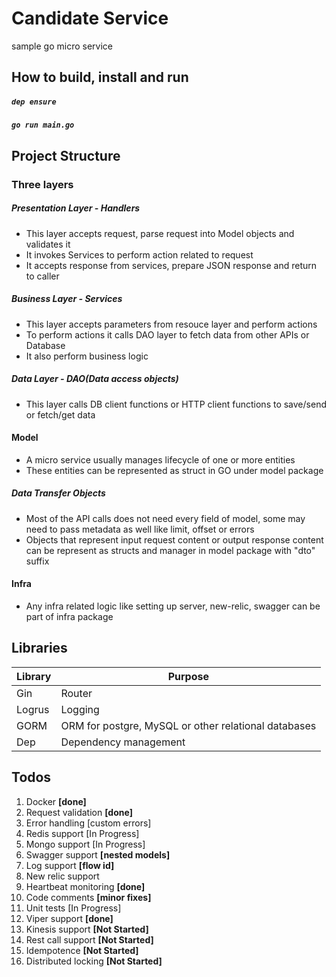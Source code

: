 # Candidate Service
sample go micro service

## How to build, install and run

##### `dep ensure`
#####  `go run main.go`

## Project Structure
### Three layers
##### Presentation Layer - Handlers
- This layer accepts request, parse request into Model objects and validates it
- It invokes Services to perform action related to request
- It accepts response from services, prepare JSON response and return to caller

##### Business Layer - Services
- This layer accepts parameters from resouce layer and perform actions
- To perform actions it calls DAO layer to fetch data from other APIs or Database
- It also perform business logic

##### Data Layer - DAO(Data access objects)
- This layer calls DB client functions or HTTP client functions to save/send or fetch/get data

#### Model
- A micro service usually manages lifecycle of one or more entities
- These entities can be represented as struct in GO under model package

##### Data Transfer Objects
- Most of the API calls does not need every field of model, some may need to pass metadata as well like limit, offset or errors
- Objects that represent input request content or output response content can be represent as structs and manager in model package with "dto" suffix

#### Infra
- Any infra related logic like setting up server, new-relic, swagger can be part of infra package

## Libraries
| Library | Purpose |
|---------|---------|
| Gin     | Router   |
| Logrus  | Logging  |
| GORM    | ORM for postgre, MySQL or other relational databases |
| Dep     | Dependency management |

## Todos
1. Docker **[done]**
2. Request validation **[done]**
3. Error handling [custom errors]
4. Redis support [In Progress]
5. Mongo support [In Progress]
6. Swagger support **[nested models]**
7. Log support **[flow id]**
8. New relic support
9. Heartbeat monitoring **[done]**
10. Code comments  **[minor fixes]**
11. Unit tests [In Progress]
12. Viper support **[done]**
13. Kinesis support **[Not Started]**
14. Rest call support **[Not Started]**
15. Idempotence **[Not Started]**
16. Distributed locking **[Not Started]**

